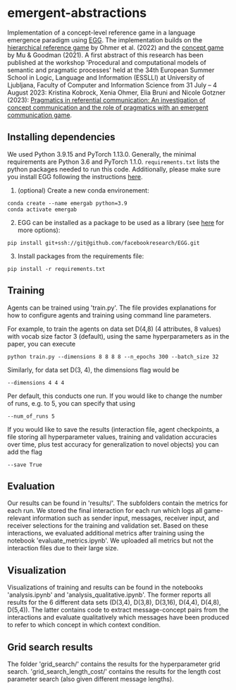 # emergent-abstractions

Implementation of a concept-level reference game in a language emergence paradigm using [EGG](https://github.com/facebookresearch/EGG/tree/main). The implementation builds on the [hierarchical reference game](https://github.com/XeniaOhmer/hierarchical_reference_game/tree/master) by Ohmer et al. (2022) and the [concept game](https://github.com/jayelm/emergent-generalization/tree/master) by Mu & Goodman (2021). A first abstract of this research has been published at the workshop 'Procedural and computational models of semantic and pragmatic processes' held at the 34th European Summer School in Logic, Language and Information (ESSLLI) at University of Ljubljana, Faculty of Computer and Information Science from 31 July – 4 August 2023: Kristina Kobrock, Xenia Ohmer, Elia Bruni and Nicole Gotzner (2023): [Pragmatics in referential communication: An investigation of concept
communication and the role of pragmatics with an emergent communication game](https://prosandcomps.github.io/assets/pdf/abstracts/ProsComps2023_Kobrock.pdf).

## Installing dependencies
We used Python 3.9.15 and PyTorch 1.13.0. Generally, the minimal requirements are Python 3.6 and PyTorch 1.1.0.
`requirements.txt` lists the python packages needed to run this code. Additionally, please make sure you install EGG following the instructions [here](https://github.com/facebookresearch/EGG#installing-egg).
1. (optional) Create a new conda environement:
```
conda create --name emergab python=3.9
conda activate emergab
```
2. EGG can be installed as a package to be used as a library (see [here](https://github.com/facebookresearch/EGG#installing-egg) for more options):
```
pip install git+ssh://git@github.com/facebookresearch/EGG.git
```
3. Install packages from the requirements file:
```
pip install -r requirements.txt
```

## Training

Agents can be trained using 'train.py'. The file provides explanations for how to configure agents and training using command line parameters.

For example, to train the agents on data set D(4,8) (4 attributes, 8 values) with vocab size factor 3 (default), using the same hyperparameters as in the paper, you can execute

`python train.py --dimensions 8 8 8 8 --n_epochs 300 --batch_size 32`

Similarly, for data set D(3, 4), the dimensions flag would be

`--dimensions 4 4 4`

Per default, this conducts one run. If you would like to change the number of runs, e.g. to 5, you can specify that using

`--num_of_runs 5`

If you would like to save the results (interaction file, agent checkpoints, a file storing all hyperparameter values, training and validation accuracies over time, plus test accuracy for generalization to novel objects) you can add the flag

`--save True`

## Evaluation

Our results can be found in 'results/'. The subfolders contain the metrics for each run. We stored the final interaction for each run which logs all game-relevant information such as sender input, messages, receiver input, and receiver selections for the training and validation set. Based on these interactions, we evaluated additional metrics after training using the notebook 'evaluate_metrics.ipynb'. We uploaded all metrics but not the interaction files due to their large size.

## Visualization

Visualizations of training and results can be found in the notebooks 'analysis.ipynb' and 'analysis_qualitative.ipynb'. The former reports all results for the 6 different data sets (D(3,4), D(3,8), D(3,16), D(4,4), D(4,8), D(5,4)). The latter contains code to extract message-concept pairs from the interactions and evaluate qualitatively which messages have been produced to refer to which concept in which context condition.

## Grid search results

The folder 'grid_search/' contains the results for the hyperparameter grid search. 'grid_search_length_cost/' contains the results for the length cost parameter search (also given different message lengths).
